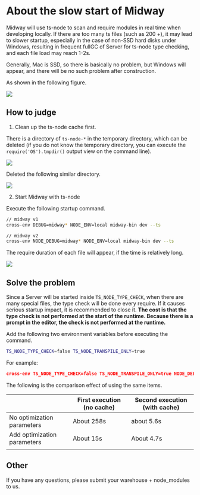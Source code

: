 # About the slow start of Midway

Midway will use ts-node to scan and require modules in real time when developing locally. If there are too many ts files (such as 200 +), it may lead to slower startup, especially in the case of non-SSD hard disks under Windows, resulting in frequent fullGC of Server for ts-node type checking, and each file load may reach 1-2s.

Generally, Mac is SSD, so there is basically no problem, but Windows will appear, and there will be no such problem after construction.

As shown in the following figure.

![](https://cdn.nlark.com/yuque/0/2020/png/501408/1601523014939-40121f9c-bc19-4f9e-a7e6-e744d409a9ea.png)

## How to judge

1. Clean up the ts-node cache first.

There is a directory of `ts-node-*` in the temporary directory, which can be deleted (if you do not know the temporary directory, you can execute the `require('OS').tmpdir()` output view on the command line).

![](https://cdn.nlark.com/yuque/0/2020/png/501408/1601523402032-7e9c162a-762e-4cba-82b4-8ae63fe37280.png)

Deleted the following similar directory.

![](https://cdn.nlark.com/yuque/0/2020/png/501408/1601523340452-7924affe-96b5-4544-85b7-e41ace4206e8.png)

2. Start Midway with ts-node

Execute the following startup command.

```bash
// midway v1
cross-env DEBUG=midway* NODE_ENV=local midway-bin dev --ts

// midway v2
cross-env NODE_DEBUG=midway* NODE_ENV=local midway-bin dev --ts
```

The require duration of each file will appear, if the time is relatively long.

![](https://cdn.nlark.com/yuque/0/2020/png/501408/1601523470970-1812326a-39d9-4b39-af57-7723f80f6e17.png)

## Solve the problem

Since a Server will be started inside `TS_NODE_TYPE_CHECK`, when there are many special files, the type check will be done every require. If it causes serious startup impact, it is recommended to close it. **The cost is that the type check is not performed at the start of the runtime. Because there is a prompt in the editor, the check is not performed at the runtime.**

Add the following two environment variables before executing the command.

```bash
TS_NODE_TYPE_CHECK=false TS_NODE_TRANSPILE_ONLY=true
```

For example:

```json
cross-env TS_NODE_TYPE_CHECK=false TS_NODE_TRANSPILE_ONLY=true NODE_DEBUG=midway* NODE_ENV=local midway-bin dev --ts
```

The following is the comparison effect of using the same items.

|              | First execution (no cache) | Second execution (with cache) |
| ------------ | -------------------- | -------------------- |
| No optimization parameters | About 258s | about 5.6s |
| Add optimization parameters | About 15s | About 4.7s |
|              |                      |                      |

## Other

If you have any questions, please submit your warehouse + node_modules to us.
